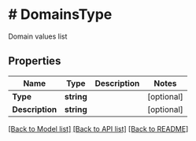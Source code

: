 # # DomainsType
Domain values list

## Properties 


Name | Type | Description | Notes
------------ | ------------- | ------------- | -------------
**Type**| **string** |   | [optional]
**Description**| **string** |   | [optional]


[[Back to Model list]](../../README.md#models) [[Back to API list]](../../README.md#endpoints) [[Back to README]](../../README.md)

